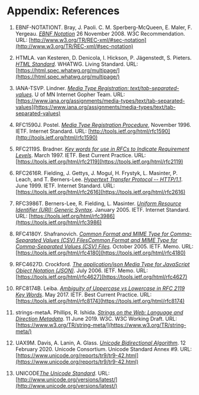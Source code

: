 # Appendix: References

<div class="biblio">

1. <span class="bibkey" id="EBNF-NOTATION">EBNF-NOTATION</span>T. Bray, J. Paoli. C. M. Sperberg-McQueen, E. Maler, F. Yergeau. _[EBNF Notation](http://www.w3.org/TR/REC-xml/#sec-notation)_ 26 November 2008. W3C Recommendation. URL: [http://www.w3.org/TR/REC-xml/#sec-notation](http://www.w3.org/TR/REC-xml/#sec-notation)

2. <span class="bibkey" id="HTML">HTML</span>A. van Kesteren, D. Denicola, I. Hickson, P. Jägenstedt, S. Pieters. _[HTML Standard](https://html.spec.whatwg.org/multipage/)_. WHATWG. Living Standard. URL: [https://html.spec.whatwg.org/multipage/](https://html.spec.whatwg.org/multipage/)

3. <span class="bibkey" id="IANA-TSV">IANA-TSV</span>P. Lindner. _[Media Type Registration: text/tab-separated-values](https://www.iana.org/assignments/media-types/text/tab-separated-values)_. U of MN Internet Gopher Team. URL: [https://www.iana.org/assignments/media-types/text/tab-separated-values](https://www.iana.org/assignments/media-types/text/tab-separated-values) 

4. <span class="bibkey" id="RFC1590">RFC1590</span>J. Postel. _[Media Type Registration Procedure](http://tools.ietf.org/html/rfc1590)_, November 1996. IETF. Internet Standard. URL: [http://tools.ietf.org/html/rfc1590](http://tools.ietf.org/html/rfc1590)

5. <span class="bibkey" id="RFC2119">RFC2119</span>S. Bradner. _[Key words for use in RFCs to Indicate Requirement Levels](https://tools.ietf.org/html/rfc2119)_. March 1997. IETF. Best Current Practice. URL: [https://tools.ietf.org/html/rfc2119](https://tools.ietf.org/html/rfc2119)

6. <span class="bibkey" id="RFC2616">RFC2616</span>R. Fielding, J. Gettys, J. Mogul, H. Frystyk, L. Masinter, P. Leach, and T. Berners-Lee. _[Hypertext Transfer Protocol -- HTTP/1.1](https://tools.ietf.org/html/rfc2616)_. June 1999. IETF. Internet Standard. URL: [https://tools.ietf.org/html/rfc2616](https://tools.ietf.org/html/rfc2616)

7. <span class="bibkey" id="RFC3986">RFC3986</span>T. Berners-Lee, R. Fielding, L. Masinter. _[Uniform Resource Identifier (URI): Generic Syntax](https://tools.ietf.org/html/rfc3986)_. January 2005. IETF. Internet Standard. URL: [https://tools.ietf.org/html/rfc3986](https://tools.ietf.org/html/rfc3986)

8. <span class="bibkey" id="RFC4180">RFC4180</span>Y. Shafranovich. _[Common Format and MIME Type for Comma-Separated Values (CSV) FilesCommon Format and MIME Type for Comma-Separated Values (CSV) Files](https://tools.ietf.org/html/rfc4180)_. October 2005. IETF. Memo. URL: [https://tools.ietf.org/html/rfc4180](https://tools.ietf.org/html/rfc4180)

9. <span class="bibkey" id="RFC4627">RFC4627</span>D. Crockford. _[The application/json Media Type for JavaScript Object Notation (JSON)](https://tools.ietf.org/html/rfc4627)_. July 2006. IETF. Memo. URL: [https://tools.ietf.org/html/rfc4627](https://tools.ietf.org/html/rfc4627)

10. <span class="bibkey" id="RFC8174">RFC8174</span>B. Leiba. _[Ambiguity of Uppercase vs Lowercase in RFC 2119 Key Words](https://tools.ietf.org/html/rfc8174)_. May 2017. IETF. Best Current Practice. URL: [https://tools.ietf.org/html/rfc8174](https://tools.ietf.org/html/rfc8174)

11. <span class="bibkey" id="strings-meta">strings-meta</span>A. Phillips, R. Ishida. _[Strings on the Web: Language and Direction Metadata](https://www.w3.org/TR/string-meta/)_. 11 June 2019. W3C. W3C Working Draft. URL: [https://www.w3.org/TR/string-meta/](https://www.w3.org/TR/string-meta/)

12. <span class="bibkey" id="UAX9">UAX9</span>M. Davis, A. Lanin, A. Glass. _[Unicode Bidirectional Algorithm](https://www.unicode.org/reports/tr9/tr9-42.html)_. 12 February 2020. Unicode Consortium.  Unicode Standard Annex #9. URL: [https://www.unicode.org/reports/tr9/tr9-42.html](https://www.unicode.org/reports/tr9/tr9-42.html)

13. <span class="bibkey" id="UNICODE">UNICODE</span>_[The Unicode Standard](http://www.unicode.org/versions/latest/)_. URL: [http://www.unicode.org/versions/latest/](http://www.unicode.org/versions/latest/)

</div>
